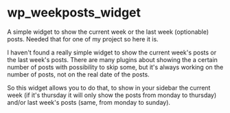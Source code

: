wp_weekposts_widget
===================

A simple widget to show the current week or the last week (optionable) posts. Needed that for one of my project so here it is.

I haven't found a really simple widget to show the current week's posts or the last week's posts. There are many plugins about showing
the a certain number of posts with possibility to skip some, but it's always working on the number of posts, not on the real date
of the posts.

So this widget allows you to do that, to show in your sidebar the current week (if it's thursday it will only show the posts from
monday to thursday) and/or last week's posts (same, from monday to sunday).
